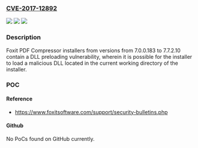### [CVE-2017-12892](https://cve.mitre.org/cgi-bin/cvename.cgi?name=CVE-2017-12892)
![](https://img.shields.io/static/v1?label=Product&message=n%2Fa&color=blue)
![](https://img.shields.io/static/v1?label=Version&message=n%2Fa&color=blue)
![](https://img.shields.io/static/v1?label=Vulnerability&message=n%2Fa&color=brighgreen)

### Description

Foxit PDF Compressor installers from versions from 7.0.0.183 to 7.7.2.10 contain a DLL preloading vulnerability, wherein it is possible for the installer to load a malicious DLL located in the current working directory of the installer.

### POC

#### Reference
- https://www.foxitsoftware.com/support/security-bulletins.php

#### Github
No PoCs found on GitHub currently.

